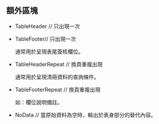 ## 額外區塊


* TableHeader // 只出現一次

* TableFooter// 只出現一次

  通常用於呈現表尾簽核欄位。

* TableHeaderRepeat // 換頁重複出現

  通常用於呈現清冊資料的查詢條件。

* TableFooterRepeat // 換頁重複出現

  如：欄位說明備註。

* NoData // 當原始資料為空時，輸出於表身部分的替代內容。
